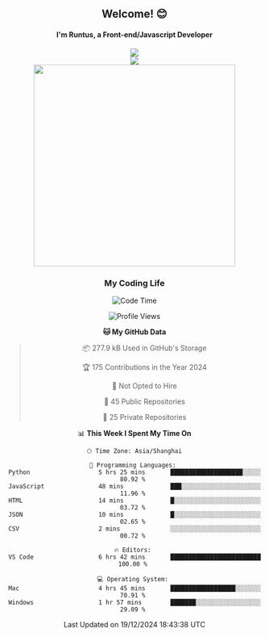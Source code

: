 

<div align="center">
    <div>    
        <h2>Welcome! 😊</h2>
        <h4> I'm Runtus, a Front-end/Javascript Developer</h4>
        <a href="https://github.com/antvis/g2">
            <img src="![](https://img.shields.io/endpoint?url=https://awards.antv.vision/runtus-g2-contributor.json)" />
        </a>
    </div>
    <img style="width=100%" src="https://github.com/user-attachments/assets/96bbb592-d82f-4a25-bfe7-39362c279943"> </img>
</div>


<div align="center">
<img src="https://github-readme-stats.vercel.app/api?username=Runtus&show_icons=true&theme=tokyonight" width=400 />
</div>

<div align="center">
<h3>My Coding Life</h3>

<!--START_SECTION:waka-->
![Code Time](http://img.shields.io/badge/Code%20Time-364%20hrs%2015%20mins-blue)

![Profile Views](http://img.shields.io/badge/Profile%20Views-13-blue)

**🐱 My GitHub Data** 

> 📦 277.9 kB Used in GitHub's Storage 
 > 
> 🏆 175 Contributions in the Year 2024
 > 
> 🚫 Not Opted to Hire
 > 
> 📜 45 Public Repositories 
 > 
> 🔑 25 Private Repositories 
 > 
📊 **This Week I Spent My Time On** 

```text
🕑︎ Time Zone: Asia/Shanghai

💬 Programming Languages: 
Python                   5 hrs 25 mins       ████████████████████░░░░░   80.92 % 
JavaScript               48 mins             ███░░░░░░░░░░░░░░░░░░░░░░   11.96 % 
HTML                     14 mins             █░░░░░░░░░░░░░░░░░░░░░░░░   03.72 % 
JSON                     10 mins             █░░░░░░░░░░░░░░░░░░░░░░░░   02.65 % 
CSV                      2 mins              ░░░░░░░░░░░░░░░░░░░░░░░░░   00.72 % 

🔥 Editors: 
VS Code                  6 hrs 42 mins       █████████████████████████   100.00 % 

💻 Operating System: 
Mac                      4 hrs 45 mins       ██████████████████░░░░░░░   70.91 % 
Windows                  1 hr 57 mins        ███████░░░░░░░░░░░░░░░░░░   29.09 % 
```


 Last Updated on 19/12/2024 18:43:38 UTC
<!--END_SECTION:waka-->
</div>
